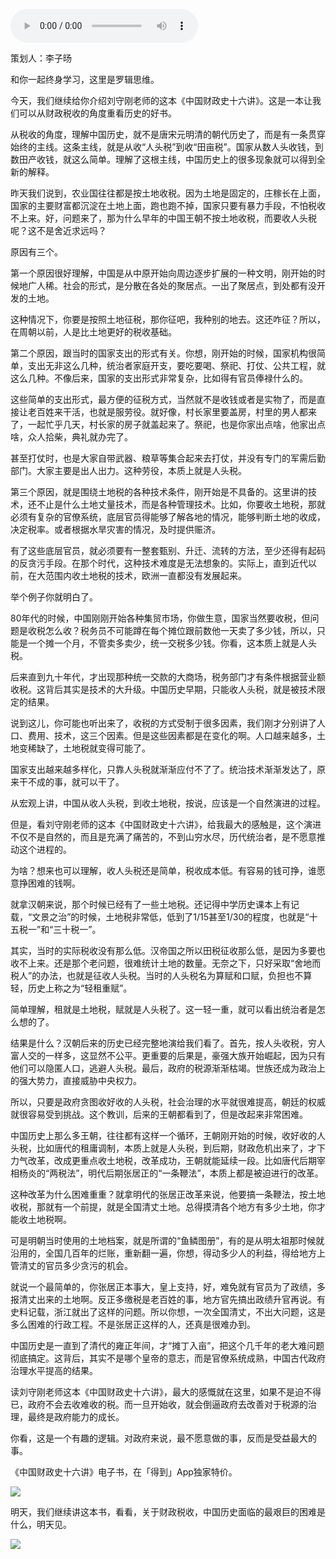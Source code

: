 <audio src="http://igetoss.cdn.igetget.com/mp3/201804/02/201804022127056016196070.mp3" controls="controls">您的浏览器不支持 audio 标签。</audio><p>策划人：李子旸</p><p>和你一起终身学习，这里是罗辑思维。</p><p>今天，我们继续给你介绍刘守刚老师的这本《中国财政史十六讲》。这是一本让我们可以从财政税收的角度重看历史的好书。</p><p>从税收的角度，理解中国历史，就不是唐宋元明清的朝代历史了，而是有一条贯穿始终的主线。这条主线，就是从收“人头税”到收“田亩税”。国家从数人头收钱，到数田产收钱，就这么简单。理解了这根主线，中国历史上的很多现象就可以得到全新的解释。</p><p>昨天我们说到，农业国往往都是按土地收税。因为土地是固定的，庄稼长在上面，国家的主要财富都沉淀在土地上面，跑也跑不掉，国家只要有暴力手段，不怕税收不上来。好，问题来了，那为什么早年的中国王朝不按土地收税，而要收人头税呢？这不是舍近求远吗？</p><p>原因有三个。</p><p>第一个原因很好理解，中国是从中原开始向周边逐步扩展的一种文明，刚开始的时候地广人稀。社会的形式，是分散在各处的聚居点。一出了聚居点，到处都有没开发的土地。</p><p>这种情况下，你要是按照土地征税，那你征吧，我种别的地去。这还咋征？所以，在周朝以前，人是比土地更好的税收基础。</p><p>第二个原因，跟当时的国家支出的形式有关。你想，刚开始的时候，国家机构很简单，支出无非这么几种，统治者家庭开支，要吃要喝、祭祀、打仗、公共工程，就这么几种。不像后来，国家的支出形式非常复杂，比如得有官员俸禄什么的。</p><p>这些简单的支出形式，最方便的征税方式，当然就不是收钱或者是实物了，而是直接让老百姓来干活，也就是服劳役。就好像，村长家里要盖房，村里的男人都来了，一起忙乎几天，村长家的房子就盖起来了。祭祀，也是你家出点啥，他家出点啥，众人拾柴，典礼就办完了。</p><p>甚至打仗时，也是大家自带武器、粮草等集合起来去打仗，并没有专门的军需后勤部门。大家主要是出人出力。这种劳役，本质上就是人头税。</p><p>第三个原因，就是围绕土地税的各种技术条件，刚开始是不具备的。这里讲的技术，还不止是什么土地丈量技术，而是各种管理技术。比如，你要收土地税，那就必须有复杂的官僚系统，底层官员得能够了解各地的情况，能够判断土地的收成，决定税率。或者根据水旱灾害的情况，及时提供赈济。</p><p>有了这些底层官员，就必须要有一整套甄别、升迁、流转的方法，至少还得有起码的反贪污手段。在那个时代，这种技术难度是无法想象的。实际上，直到近代以前，在大范围内收土地税的技术，欧洲一直都没有发展起来。</p><p>举个例子你就明白了。</p><p>80年代的时候，中国刚刚开始各种集贸市场，你做生意，国家当然要收税，但问题是收税怎么收？税务员不可能蹲在每个摊位跟前数他一天卖了多少钱，所以，只能是一个摊一个月，不管卖多卖少，统一交税多少钱。你看，这本质上就是人头税。</p><p>后来直到九十年代，才出现那种统一交款的大商场，税务部门才有条件根据营业额收税。这背后其实是技术的大升级。中国历史早期，只能收人头税，就是被技术限定的结果。</p><p>说到这儿，你可能也听出来了，收税的方式受制于很多因素，我们刚才分别讲了人口、费用、技术，这三个因素。但是这些因素都是在变化的啊。人口越来越多，土地变稀缺了，土地税就变得可能了。</p><p>国家支出越来越多样化，只靠人头税就渐渐应付不了了。统治技术渐渐发达了，原来干不成的事，就可以干了。</p><p>从宏观上讲，中国从收人头税，到收土地税，按说，应该是一个自然演进的过程。</p><p>但是，看刘守刚老师的这本《中国财政史十六讲》，给我最大的感触是，这个演进不仅不是自然的，而且是充满了痛苦的，不到山穷水尽，历代统治者，是不愿意推动这个进程的。</p><p>为啥？想来也可以理解，收人头税还是简单，税收成本低。有容易的钱可挣，谁愿意挣困难的钱啊。</p><p>就拿汉朝来说，那个时候已经有了一些土地税。还记得中学历史课本上有记载，“文景之治”的时候，土地税非常低，低到了1/15甚至1/30的程度，也就是“十五税一”和“三十税一”。</p><p>其实，当时的实际税收没有那么低。汉帝国之所以田税征收那么低，是因为多要也收不上来。还是那个老问题，很难统计土地的数量。无奈之下，只好采取“舍地而税人”的办法，也就是征收人头税。当时的人头税名为算赋和口赋，负担也不算轻，历史上称之为“轻租重赋”。</p><p>简单理解，租就是土地税，赋就是人头税了。这一轻一重，就可以看出统治者是怎么想的了。</p><p>结果是什么？汉朝后来的历史已经完整地演给我们看了。首先，按人头收税，穷人富人交的一样多，这显然不公平。更重要的后果是，豪强大族开始崛起，因为只有他们可以隐匿人口，逃避人头税。最后，政府的税源渐渐枯竭。世族还成为政治上的强大势力，直接威胁中央权力。</p><p>所以，只要是政府贪图收好收的人头税，社会治理的水平就很难提高，朝廷的权威就很容易受到挑战。这个教训，后来的王朝都看到了，但是改起来非常困难。</p><p>中国历史上那么多王朝，往往都有这样一个循环，王朝刚开始的时候，收好收的人头税，比如唐代的租庸调制，本质上就是人头税，到后期，财政危机出来了，才下力气改革，改成更重点收土地税，改革成功，王朝就能延续一段。比如唐代后期宰相杨炎的“两税法”，明代后期张居正的“一条鞭法”，本质上都是被迫进行的改革。</p><p>这种改革为什么困难重重？就拿明代的张居正改革来说，他要搞一条鞭法，按土地收税，那就有一个前提，就是全国清丈土地。总得摸清各个地方有多少土地，你才能收土地税啊。</p><p>可是明朝当时使用的土地档案，就是所谓的“鱼鳞图册”，有的是从明太祖那时候就沿用的，全国几百年的烂账，重新翻一遍，你想，得动多少人的利益，得给地方上管清丈的官员多少贪污的机会。</p><p>就说一个最简单的，你张居正本事大，皇上支持，好，难免就有官员为了政绩，多报清丈出来的土地啊。反正多缴税是老百姓的事，地方官先搞出政绩升官再说。有史料记载，浙江就出了这样的问题。所以你想，一次全国清丈，不出大问题，这是多么困难的行政工程。不是张居正这样的人，还真是很难办到。</p><p>中国历史是一直到了清代的雍正年间，才“摊丁入亩”，把这个几千年的老大难问题彻底搞定。这背后，其实不是哪个皇帝的意志，而是官僚系统成熟，中国古代政府治理水平提高的结果。</p><p>读刘守刚老师这本《中国财政史十六讲》，最大的感慨就在这里，如果不是迫不得已，政府不会去收难收的税。而一旦开始收，就会倒逼政府去改善对于税源的治理，最终是政府能力的成长。</p><p>你看，这是一个有趣的逻辑。对政府来说，最不愿意做的事，反而是受益最大的事。</p><p>《中国财政史十六讲》电子书，在「得到」App独家特价。</p><img src="https://piccdn.igetget.com/img/201804/02/201804022129176626308271.jpg" /><p>明天，我们继续讲这本书，看看，关于财政税收，中国历史面临的最艰巨的困难是什么，明天见。</p><img src="https://piccdn.igetget.com/img/201804/02/201804022132270289457491.jpg" />